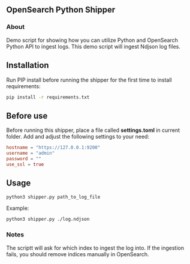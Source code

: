## OpenSearch Python Shipper

### About

Demo script for showing how you can utilize Python and OpenSearch Python API to ingest logs. 
This demo script will ingest Ndjson log files. 

## Installation

Run PIP install before running the shipper for the first time to install requirements: 

```bash
pip install -r requirements.txt
```

## Before use

Before running this shipper, place a file called **settings.toml** in current folder. Add and adjust the following settings to your need: 

```toml
hostname = "https://127.0.0.1:9200"
username = "admin"
password = ""
use_ssl = true
```

## Usage

```bash
python3 shipper.py path_to_log_file
```

Example:

```bash
python3 shipper.py ./log.ndjson
```

### Notes

The scriptt will ask for which index to ingest the log into. If the ingestion fails, you should remove indices manually in OpenSearch.

